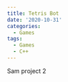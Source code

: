 ```yaml
---
title: Tetris Bot
date: '2020-10-31'
categories:
  - Games
tags:
  - Games
  - C++
---
```


Sam project 2

